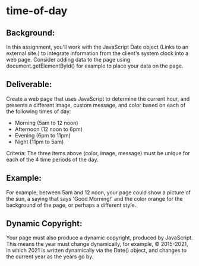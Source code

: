 # time-of-day

## Background:
In this assignment, you'll work with the JavaScript Date object (Links to an external site.) to integrate information from the client's system clock into a web page.  Consider adding data to the page using document.getElementById() for example to place your data on the page.

## Deliverable:
Create a web page that uses JavaScript to determine the current hour, and presents a different image, custom message, and color based on each of the following times of day:

* Morning (5am to 12 noon)
* Afternoon (12 noon to 6pm)
* Evening (6pm to 11pm)
* Night (11pm to 5am)

Criteria: The three items above (color, image, message) must be unique for each of the 4 time periods of the day.

## Example:
For example, between 5am and 12 noon, your page could show a picture of the sun, a saying that says 'Good Morning!' and the color orange for the background of the page, or perhaps a different style.

## Dynamic Copyright:
Your page must also produce a dynamic copyright, produced by JavaScript.  This means the year must change dynamically, for example, © 2015-2021, in which 2021 is written dynamically via the Date() object, and changes to the current year as the years go by.
